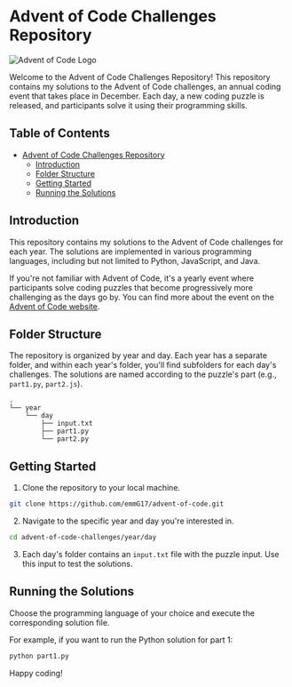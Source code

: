 # Advent of Code Challenges Repository

![Advent of Code Logo](https://adventofcode.com/favicon.png)

Welcome to the Advent of Code Challenges Repository! This repository contains my solutions to the Advent of Code challenges, an annual coding event that takes place in December. Each day, a new coding puzzle is released, and participants solve it using their programming skills.

## Table of Contents

- [Advent of Code Challenges Repository](#advent-of-code-challenges-repository)
  - [Introduction](#introduction)
  - [Folder Structure](#folder-structure)
  - [Getting Started](#getting-started)
  - [Running the Solutions](#running-the-solutions)

## Introduction

This repository contains my solutions to the Advent of Code challenges for each year. The solutions are implemented in various programming languages, including but not limited to Python, JavaScript, and Java.

If you're not familiar with Advent of Code, it's a yearly event where participants solve coding puzzles that become progressively more challenging as the days go by. You can find more about the event on the [Advent of Code website](https://adventofcode.com/).

## Folder Structure

The repository is organized by year and day. Each year has a separate folder, and within each year's folder, you'll find subfolders for each day's challenges. The solutions are named according to the puzzle's part (e.g., `part1.py`, `part2.js`).

```
.
└── year
    └── day
        ├── input.txt
        ├── part1.py
        └── part2.py
```

## Getting Started

1. Clone the repository to your local machine.

```bash
git clone https://github.com/emmG17/advent-of-code.git
```

2. Navigate to the specific year and day you're interested in.

```bash
cd advent-of-code-challenges/year/day
```

3. Each day's folder contains an `input.txt` file with the puzzle input. Use this input to test the solutions.

## Running the Solutions

Choose the programming language of your choice and execute the corresponding solution file.

For example, if you want to run the Python solution for part 1:

```bash
python part1.py
```

Happy coding!
